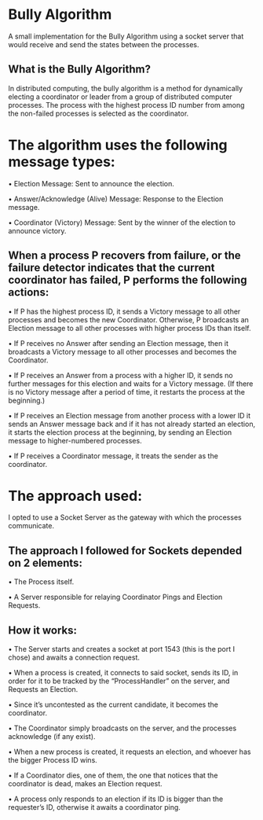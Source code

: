 # Bully Algorithm
A small implementation for the Bully Algorithm using a socket server that would receive and send the states between the processes.

## What is the Bully Algorithm?

In distributed computing, the bully algorithm is a method for dynamically electing a coordinator or leader from a group of distributed computer processes. The process with the highest process ID number from among the non-failed processes is selected as the coordinator.

# The algorithm uses the following message types:

  • Election Message: Sent to announce the election.

  • Answer/Acknowledge (Alive) Message: Response to the Election message.

  • Coordinator (Victory) Message: Sent by the winner of the election to announce victory.

## When a process P recovers from failure, or the failure detector indicates that the current coordinator has failed, P performs the following actions:

  • If P has the highest process ID, it sends a Victory message to all other processes and becomes the new Coordinator. Otherwise, P broadcasts an Election message to all other processes with higher process IDs than itself.
  
  • If P receives no Answer after sending an Election message, then it broadcasts a Victory message to all other processes and becomes the Coordinator.
  
  • If P receives an Answer from a process with a higher ID, it sends no further messages for this election and waits for a Victory message. (If there is no Victory message after a period of time, it restarts the process at the beginning.)
  
  • If P receives an Election message from another process with a lower ID it sends an Answer message back and if it has not already started an election, it starts the election process at the beginning, by sending an Election message to higher-numbered processes.
  
  • If P receives a Coordinator message, it treats the sender as the coordinator.

# The approach used:
I opted to use a Socket Server as the gateway with which the processes communicate.

## The approach I followed for Sockets depended on 2 elements:
  •	The Process itself.
  
  •	A Server responsible for relaying Coordinator Pings and Election Requests.
  
## How it works:
  •	The Server starts and creates a socket at port 1543 (this is the port I chose) and awaits a connection request.
  
  •	When a process is created, it connects to said socket, sends its ID, in order for it to be tracked by the “ProcessHandler” on the server, and Requests an Election.
  
  •	Since it’s uncontested as the current candidate, it becomes the coordinator.
  
  •	The Coordinator simply broadcasts on the server, and the processes acknowledge (if any exist).
  
  •	When a new process is created, it requests an election, and whoever has the bigger Process ID wins.
  
  •	If a Coordinator dies, one of them, the one that notices that the coordinator is dead, makes an Election request.
  
  •	A process only responds to an election if its ID is bigger than the requester’s ID, otherwise it awaits a coordinator ping.
